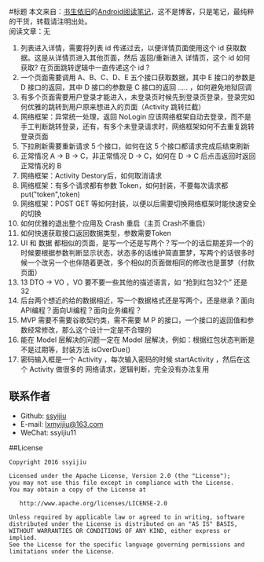 #标题
本文来自：[书生依旧](https://github.com/ssyijiu)的[Android阅读笔记](https://github.com/ssyijiu/Android-ReadingNotes)，这不是博客，只是笔记，最纯粹的干货，转载请注明出处。     
阅读文章：无

1. 列表进入详情，需要将列表 id 传递过去，以便详情页面使用这个 id 获取数据。这是从详情页进入其他页面，然后 返回/重新进入 详情页，这个 id 如何获取? 在页面跳转逻辑中一直传递这个 id ?
2. 一个页面需要调用 A、B、C、D、E 五个接口获取数据，其中 E 接口的参数是 D 接口的返回，其中 D 接口的参数是 C 接口的返回 ..... ，如何避免地狱回调
3. 有多个页面需要用户登录才能进入，未登录页时候先到登录页登录，登录完如何优雅的跳转到用户原来想进入的页面（Activity 跳转拦截）
4. 网络框架：异常统一处理，返回 NoLogin 应该网络框架自动去登录，而不是手工判断跳转登录，还有，有多个未登录请求时，网络框架如何不去重复跳转登录页面
5. 下拉刷新需要重新请求 5 个接口，如何在这 5 个接口都请求完成后结束刷新
6. 正常情况 A -> B -> C，非正常情况 D -> C，如何在 D -> C 后点击返回时返回正常情况的 B
7. 网络框架：Activity Destory后，如何取消请求
8. 网络框架：有多个请求都有参数 Token，如何封装，不要每次请求都 put("token",token)
9. 网络框架：POST GET 等如何封装，以便以后需要切换网络框架时能快速安全的切换
10. 如何优雅的退出整个应用及 Crash 重启（主页 Crash不重启）
11. 如何快速获取接口返回数据类型，参数需要Token
12. UI 和 数据 都相似的页面，是写一个还是写两个？写一个的话后期差异一个的时候要根据参数判断显示状态，状态多的话维护简直噩梦，写两个的话很多时候一个改另一个也伴随着更改，多个相似的页面做相同的修改也是噩梦（付款页面）
13. 13 DTO -> VO ，VO 要不要一些其他的描述语言，如 “抢到红包32个” 还是 32
14. 后台两个想近的给的数据相近，写一个数据格式还是写两个，还是继承？面向API编程？面向UI编程？面向业务编程？
15. MVP 需要不需要谷歌契约类，需不需要 M P 的接口，一个接口的返回值和参数经常修改，那么这个设计一定是不合理的
16. 能在 Model 层解决的问题一定在 Model 层解决，例如：根据红包状态判断是不是过期等，封装方法 isOverDue()
17. 密码输入框是一个 Activity ，每次输入密码的时候 startActivity ，然后在这个 Activity 做很多的 网络请求，逻辑判断，完全没有办法复用

## 联系作者
- Github: [ssyijiu](https://github.com/ssyijiu)
- E-mail: lxmyijiu@163.com
- WeChat: ssyijiu11

##License

```
Copyright 2016 ssyijiu

Licensed under the Apache License, Version 2.0 (the "License");
you may not use this file except in compliance with the License.
You may obtain a copy of the License at

   http://www.apache.org/licenses/LICENSE-2.0

Unless required by applicable law or agreed to in writing, software
distributed under the License is distributed on an "AS IS" BASIS,
WITHOUT WARRANTIES OR CONDITIONS OF ANY KIND, either express or implied.
See the License for the specific language governing permissions and
limitations under the License.



